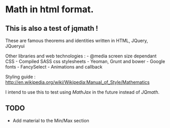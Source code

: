 Math in html format.
====================

This is also a test of jqmath !
-------------------------------

These are famous theorems and identities written in HTML, JQuery, JQueryui 

Other libraries and web technologies :
        - @media screen size dependant CSS
        - Compiled SASS css stylesheets
        - Yeoman, Grunt and bower 
        - Google fonts
        - FancySelect
        - Animations and callback

Styling guide : http://en.wikipedia.org/wiki/Wikipedia:Manual_of_Style/Mathematics

I intend to use this to test using *MathJax* in the future instead of *JQmath*.

TODO
----
- Add material to the Min/Max section



